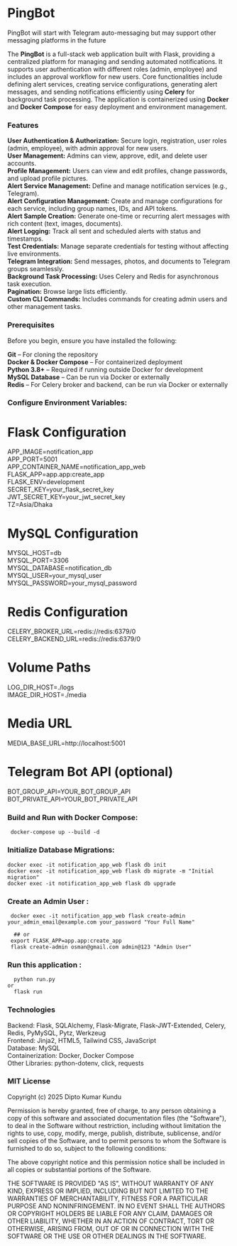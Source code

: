 # PingBot
PingBot will start with Telegram auto-messaging but may support other messaging platforms in the future

The **PingBot** is a full-stack web application built with Flask, providing a centralized platform for managing and sending automated notifications. It supports user authentication with different roles (admin, employee) and includes an approval workflow for new users. Core functionalities include defining alert services, creating service configurations, generating alert messages, and sending notifications efficiently using **Celery** for background task processing. The application is containerized using **Docker** and **Docker Compose** for easy deployment and environment management.


### Features
 **User Authentication & Authorization:** Secure login, registration, user roles (admin, employee), with admin approval for new users.  
 **User Management:** Admins can view, approve, edit, and delete user accounts.  
 **Profile Management:** Users can view and edit profiles, change passwords, and upload profile pictures.  
 **Alert Service Management:** Define and manage notification services (e.g., Telegram).  
 **Alert Configuration Management:** Create and manage configurations for each service, including group names, IDs, and API tokens.  
 **Alert Sample Creation:** Generate one-time or recurring alert messages with rich content (text, images, documents).  
 **Alert Logging:** Track all sent and scheduled alerts with status and timestamps.  
 **Test Credentials:** Manage separate credentials for testing without affecting live environments.  
 **Telegram Integration:** Send messages, photos, and documents to Telegram groups seamlessly.  
 **Background Task Processing:** Uses Celery and Redis for asynchronous task execution.  
 **Pagination:** Browse large lists efficiently.  
 **Custom CLI Commands:** Includes commands for creating admin users and other management tasks.



### Prerequisites
Before you begin, ensure you have installed the following:

 **Git** – For cloning the repository  
 **Docker & Docker Compose** – For containerized deployment  
 **Python 3.8+** – Required if running outside Docker for development  
 **MySQL Database** – Can be run via Docker or externally  
 **Redis** – For Celery broker and backend, can be run via Docker or externally  

### Configure Environment Variables:

 # Flask Configuration
APP_IMAGE=notification_app<br>
APP_PORT=5001<br>
APP_CONTAINER_NAME=notification_app_web<br>
FLASK_APP=app.app:create_app<br>
FLASK_ENV=development<br>
SECRET_KEY=your_flask_secret_key<br>
JWT_SECRET_KEY=your_jwt_secret_key<br>
TZ=Asia/Dhaka

# MySQL Configuration
MYSQL_HOST=db<br>
MYSQL_PORT=3306<br>
MYSQL_DATABASE=notification_db<br>
MYSQL_USER=your_mysql_user<br>
MYSQL_PASSWORD=your_mysql_password

# Redis Configuration
CELERY_BROKER_URL=redis://redis:6379/0<br>
CELERY_BACKEND_URL=redis://redis:6379/0<br>

# Volume Paths
LOG_DIR_HOST=./logs<br>
IMAGE_DIR_HOST=./media<br>

# Media URL
MEDIA_BASE_URL=http://localhost:5001<br>

# Telegram Bot API (optional)
BOT_GROUP_API=YOUR_BOT_GROUP_API<br>
BOT_PRIVATE_API=YOUR_BOT_PRIVATE_API<br>


### Build and Run with Docker Compose:
```
 docker-compose up --build -d
```

### Initialize Database Migrations:
```
docker exec -it notification_app_web flask db init
docker exec -it notification_app_web flask db migrate -m "Initial migration"
docker exec -it notification_app_web flask db upgrade
```
### Create an Admin User :

```
 docker exec -it notification_app_web flask create-admin your_admin_email@example.com your_password "Your Full Name"

  ## or 
 export FLASK_APP=app.app:create_app
 flask create-admin osman@gmail.com admin@123 "Admin User"
```
### Run this application :
```
  python run.py
or
  flask run
```
 
### Technologies

Backend: Flask, SQLAlchemy, Flask-Migrate, Flask-JWT-Extended, Celery, Redis, PyMySQL, Pytz, Werkzeug<br>
Frontend: Jinja2, HTML5, Tailwind CSS, JavaScript<br>
Database: MySQL<br>
Containerization: Docker, Docker Compose<br>
Other Libraries: python-dotenv, click, requests

### MIT License

Copyright (c) 2025 Dipto Kumar Kundu

Permission is hereby granted, free of charge, to any person obtaining a copy
of this software and associated documentation files (the "Software"), to deal
in the Software without restriction, including without limitation the rights
to use, copy, modify, merge, publish, distribute, sublicense, and/or sell
copies of the Software, and to permit persons to whom the Software is
furnished to do so, subject to the following conditions:

The above copyright notice and this permission notice shall be included in all
copies or substantial portions of the Software.

THE SOFTWARE IS PROVIDED "AS IS", WITHOUT WARRANTY OF ANY KIND, EXPRESS OR
IMPLIED, INCLUDING BUT NOT LIMITED TO THE WARRANTIES OF MERCHANTABILITY,
FITNESS FOR A PARTICULAR PURPOSE AND NONINFRINGEMENT. IN NO EVENT SHALL THE
AUTHORS OR COPYRIGHT HOLDERS BE LIABLE FOR ANY CLAIM, DAMAGES OR OTHER
LIABILITY, WHETHER IN AN ACTION OF CONTRACT, TORT OR OTHERWISE, ARISING FROM,
OUT OF OR IN CONNECTION WITH THE SOFTWARE OR THE USE OR OTHER DEALINGS IN THE
SOFTWARE.




